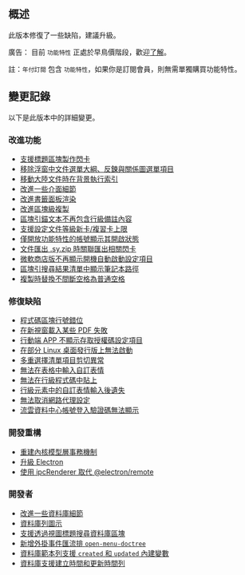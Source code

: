 ## 概述

此版本修復了一些缺陷，建議升級。

廣告： 目前 `功能特性` 正處於早鳥價階段，歡迎[了解](https://b3log.org/siyuan/pricing.html)。

註：`年付訂閱` 包含 `功能特性`，如果你是訂閱會員，則無需單獨購買功能特性。

## 變更記錄

以下是此版本中的詳細變更。

### 改進功能

* [支援標題區塊製作閃卡](https://github.com/siyuan-note/siyuan/issues/9005)
* [移除浮窗中文件選單大綱、反鍊與關係圖選單項目](https://github.com/siyuan-note/siyuan/issues/9341)
* [移動大陸文件時在背景執行索引](https://github.com/siyuan-note/siyuan/issues/9356)
* [改進一些介面細節](https://github.com/siyuan-note/siyuan/issues/9359)
* [改進書籤面板渲染](https://github.com/siyuan-note/siyuan/issues/9361)
* [改進區塊級複製](https://github.com/siyuan-note/siyuan/issues/9362)
* [區塊引錨文本不再包含行級備註內容](https://github.com/siyuan-note/siyuan/issues/9363)
* [支援設定文件等級新卡/複習卡上限](https://github.com/siyuan-note/siyuan/issues/9365)
* [僅開放功能特性的帳號顯示其開啟狀態](https://github.com/siyuan-note/siyuan/issues/9367)
* [文件匯出 .sy.zip 時關聯匯出相關閃卡](https://github.com/siyuan-note/siyuan/issues/9372)
* [微軟商店版不再顯示開機自動啟動設定項目](https://github.com/siyuan-note/siyuan/issues/9373)
* [區塊引搜尋結果清單中顯示筆記本路徑](https://github.com/siyuan-note/siyuan/issues/9378)
* [複製時替換不間斷空格為普通空格](https://github.com/siyuan-note/siyuan/issues/9382)

### 修復缺陷

* [程式碼區塊行號錯位](https://github.com/siyuan-note/siyuan/issues/9337)
* [在新視窗載入某些 PDF 失敗](https://github.com/siyuan-note/siyuan/issues/9343)
* [行動端 APP 不顯示存取授權碼設定項目](https://github.com/siyuan-note/siyuan/issues/9346)
* [在部分 Linux 桌面發行版上無法啟動](https://github.com/siyuan-note/siyuan/issues/9347)
* [多重選擇清單項目剪切異常](https://github.com/siyuan-note/siyuan/issues/9349)
* [無法在表格中輸入自訂表情](https://github.com/siyuan-note/siyuan/issues/9358)
* [無法在行級程式碼中貼上](https://github.com/siyuan-note/siyuan/issues/9369)
* [行級元素中的自訂表情輸入後遺失](https://github.com/siyuan-note/siyuan/issues/9370)
* [無法取消網路代理設定](https://github.com/siyuan-note/siyuan/issues/9374)
* [流雲資料中心帳號登入驗證碼無法顯示](https://github.com/siyuan-note/siyuan/issues/9375)

### 開發重構

* [重建內核模型層事務機制](https://github.com/siyuan-note/siyuan/issues/9338)
* [升級 Electron](https://github.com/siyuan-note/siyuan/issues/9342)
* [使用 ipcRenderer 取代 @electron/remote](https://github.com/siyuan-note/siyuan/issues/9368)

### 開發者

* [改進一些資料庫細節](https://github.com/siyuan-note/siyuan/issues/9274)
* [資料庫列圖示](https://github.com/siyuan-note/siyuan/issues/9304)
* [支援透過視圖標題搜尋資料庫區塊](https://github.com/siyuan-note/siyuan/issues/9348)
* [新增外掛事件匯流排 `open-menu-doctree`](https://github.com/siyuan-note/siyuan/issues/9351)
* [資料庫範本列支援 `created` 和 `updated` 內建變數](https://github.com/siyuan-note/siyuan/issues/9364)
* [資料庫支援建立時間和更新時間列](https://github.com/siyuan-note/siyuan/issues/9371)
